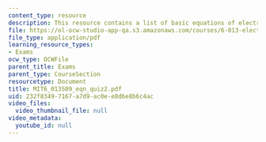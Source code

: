 ```yaml
---
content_type: resource
description: This resource contains a list of basic equations of electrodynamics.
file: https://ol-ocw-studio-app-qa.s3.amazonaws.com/courses/6-013-electromagnetics-and-applications-spring-2009/232f83497167a7d9ac0ee8d6e8b6c4ac_MIT6_013S09_eqn_quiz2.pdf
file_type: application/pdf
learning_resource_types:
- Exams
ocw_type: OCWFile
parent_title: Exams
parent_type: CourseSection
resourcetype: Document
title: MIT6_013S09_eqn_quiz2.pdf
uid: 232f8349-7167-a7d9-ac0e-e8d6e8b6c4ac
video_files:
  video_thumbnail_file: null
video_metadata:
  youtube_id: null
---
```

